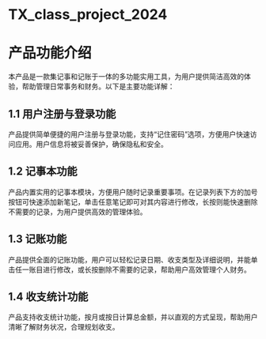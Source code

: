# TX_class_project_2024
# 产品功能介绍  

本产品是一款集记事和记账于一体的多功能实用工具，为用户提供简洁高效的体验，帮助管理日常事务和财务。以下是主要功能详解：  

## 1.1 用户注册与登录功能  
产品提供简单便捷的用户注册与登录功能，支持“记住密码”选项，方便用户快速访问应用。用户信息将被妥善保护，确保隐私和安全。  

## 1.2 记事本功能  
产品内置实用的记事本模块，方便用户随时记录重要事项。在记录列表下方的加号按钮可快速添加新笔记，单击任意笔记即可对其内容进行修改，长按则能快速删除不需要的记录，为用户提供高效的管理体验。  

## 1.3 记账功能  
产品提供全面的记账功能，用户可以轻松记录日期、收支类型及详细说明，并能单击任一账目进行修改，或长按删除不需要的记录，帮助用户高效管理个人财务。  

## 1.4 收支统计功能  
产品支持收支统计功能，按月或按日计算总金额，并以直观的方式呈现，帮助用户清晰了解财务状况，合理规划收支。  

